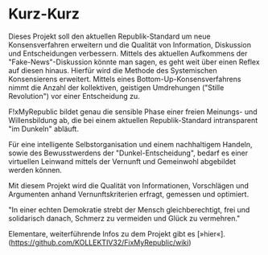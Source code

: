 Kurz-Kurz
=========
Dieses Projekt soll den aktuellen Republik-Standard um neue Konsensverfahren erweitern und die Qualität von Information, Diskussion und Entscheidungen verbessern. Mittels des aktuellen Aufkommens der "Fake-News"-Diskussion könnte man sagen, es geht weit über einen Reflex auf diesen hinaus. Hierfür wird die Methode des Systemischen Konsensierens erweitert. Mittels eines Bottom-Up-Konsensverfahrens nimmt die Anzahl der kollektiven, geistigen Umdrehungen ("Stille Revolution") vor einer Entscheidung zu.

F!xMyRepublic bildet genau die sensible Phase einer freien Meinungs- und Willensbildung ab, die bei einem aktuellen Republik-Standard intransparent "im Dunkeln" abläuft.

Für eine intelligente Selbstorganisation und einem nachhaltigem Handeln, sowie des Bewusstwerdens der "Dunkel-Entscheidung", bedarf es einer virtuellen Leinwand mittels der Vernunft und Gemeinwohl abgebildet werden können.

Mit diesem Projekt wird die Qualität von Informationen, Vorschlägen und Argumenten anhand Vernunftskriterien erfragt, gemessen und optimiert.

"In einer echten Demokratie strebt der Mensch gleichberechtigt, frei und solidarisch danach, Schmerz zu vermeiden und Glück zu vermehren."

Elementare, weiterführende Infos zu dem Projekt gibt es [»hier«].(https://github.com/KOLLEKTIV32/FixMyRepublic/wiki)

